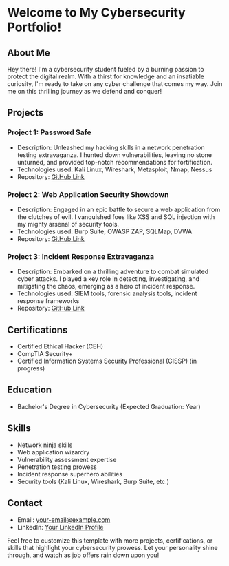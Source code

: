 # Welcome to My Cybersecurity Portfolio!

## About Me
Hey there! I'm a cybersecurity student fueled by a burning passion to protect the digital realm. With a thirst for knowledge and an insatiable curiosity, I'm ready to take on any cyber challenge that comes my way. Join me on this thrilling journey as we defend and conquer!

## Projects
### Project 1: Password Safe
- Description: Unleashed my hacking skills in a network penetration testing extravaganza. I hunted down vulnerabilities, leaving no stone unturned, and provided top-notch recommendations for fortification.
- Technologies used: Kali Linux, Wireshark, Metasploit, Nmap, Nessus
- Repository: [GitHub Link](https://github.com/your-username/project-1)

### Project 2: Web Application Security Showdown
- Description: Engaged in an epic battle to secure a web application from the clutches of evil. I vanquished foes like XSS and SQL injection with my mighty arsenal of security tools.
- Technologies used: Burp Suite, OWASP ZAP, SQLMap, DVWA
- Repository: [GitHub Link](https://github.com/your-username/project-2)

### Project 3: Incident Response Extravaganza
- Description: Embarked on a thrilling adventure to combat simulated cyber attacks. I played a key role in detecting, investigating, and mitigating the chaos, emerging as a hero of incident response.
- Technologies used: SIEM tools, forensic analysis tools, incident response frameworks
- Repository: [GitHub Link](https://github.com/your-username/project-3)

## Certifications
- Certified Ethical Hacker (CEH)
- CompTIA Security+
- Certified Information Systems Security Professional (CISSP) (in progress)

## Education
- Bachelor's Degree in Cybersecurity (Expected Graduation: Year)

## Skills
- Network ninja skills
- Web application wizardry
- Vulnerability assessment expertise
- Penetration testing prowess
- Incident response superhero abilities
- Security tools (Kali Linux, Wireshark, Burp Suite, etc.)

## Contact
- Email: [your-email@example.com](mailto:your-email@example.com)
- LinkedIn: [Your LinkedIn Profile](https://www.linkedin.com/in/your-profile)

Feel free to customize this template with more projects, certifications, or skills that highlight your cybersecurity prowess. Let your personality shine through, and watch as job offers rain down upon you!
